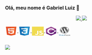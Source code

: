### Olá, meu nome é Gabriel Luiz 👋

 <div align="center">
  <a href="https://github.com/GabrielLuizPacheco">
  <img height="180em" src="https://github-readme-stats.vercel.app/api?username=GabrielLuizPacheco&show_icons=true&theme=react&include_all_commits=true&count_private=true"/>
  <img height="180em" src="https://github-readme-stats.vercel.app/api/top-langs/?username=GabrielLuizPacheco&layout=compact&langs_count=7&theme=react"/>
</div>

 <div style="display: inline_block"><br>
  <img align="center" alt="HTML" height="30" width="40" src="https://raw.githubusercontent.com/devicons/devicon/master/icons/html5/html5-original.svg">
  <img align="center" alt="CSS" height="30" width="40" src="https://raw.githubusercontent.com/devicons/devicon/master/icons/css3/css3-original.svg">
  <img align="center" alt="Js" height="30" width="40" src="https://raw.githubusercontent.com/devicons/devicon/master/icons/javascript/javascript-plain.svg">
  <img align="center" alt="Csharp" height="30" width="40" src="https://raw.githubusercontent.com/devicons/devicon/master/icons/csharp/csharp-original.svg">
  <img align="center" alt="WordPress" height="30" width="40" src="https://github.com/devicons/devicon/blob/master/icons/wordpress/wordpress-original.svg"> 
</div>
  
  ##
  
  <div> 
  <a href="https://www.linkedin.com/in/gabriel-luiz-415b2417a" target="_blank"><img src="https://img.shields.io/badge/-LinkedIn-%230077B5?style=for-the-badge&logo=linkedin&logoColor=white" target="_blank"></a> 
</div>
